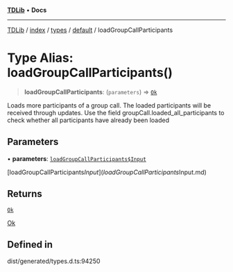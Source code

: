 [**TDLib**](../../../../../../README.md) • **Docs**

***

[TDLib](../../../../../../modules.md) / [index](../../../../../README.md) / [types](../../../README.md) / [default](../README.md) / loadGroupCallParticipants

# Type Alias: loadGroupCallParticipants()

> **loadGroupCallParticipants**: (`parameters`) => [`Ok`](Ok-1.md)

Loads more participants of a group call. The loaded participants will be received through updates. Use the field groupCall.loaded_all_participants to check whether all participants have already been loaded

## Parameters

• **parameters**: [`loadGroupCallParticipants$Input`](loadGroupCallParticipants$Input.md)

[loadGroupCallParticipants$Input](loadGroupCallParticipants$Input.md)

## Returns

[`Ok`](Ok-1.md)

[Ok](Ok-1.md)

## Defined in

dist/generated/types.d.ts:94250
